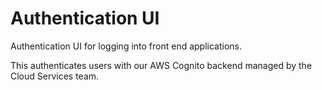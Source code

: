 Authentication UI
=================

Authentication UI for logging into front end applications.

This authenticates users with our AWS Cognito backend managed by the Cloud
Services team.